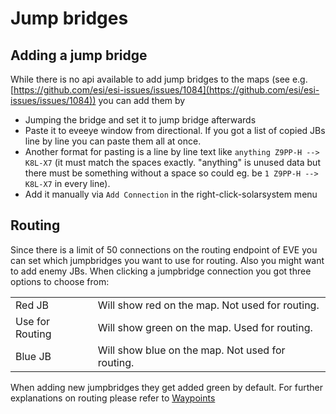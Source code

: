 
# Jump bridges

## Adding a jump bridge
While there is no api available to add jump bridges to the maps  (see e.g. [https://github.com/esi/esi-issues/issues/1084](https://github.com/esi/esi-issues/issues/1084)) you can add them by 

 - Jumping the bridge and set it to jump bridge afterwards
 - Paste it to eveeye window from directional. If you got a list of copied JBs line by line you can paste them all at once. 
 - Another format for pasting is a line by line text like `anything Z9PP-H --> K8L-X7` (it must match the spaces exactly. "anything" is unused data but there must be something without a space so could eg. be `1 Z9PP-H --> K8L-X7` in every line).
 - Add it manually via `Add Connection` in the right-click-solarsystem menu

## Routing
Since there is a limit of 50 connections on the routing endpoint of EVE you can set which jumpbridges you want to use for routing. Also you might want to add enemy JBs. When clicking a jumpbridge connection you got three options to choose from:

|  |  |
|--|--|
| Red JB | Will show red on the map. Not used for routing. |
| Use for Routing | Will show green on the map. Used for routing. |
| Blue JB | Will show blue on the map. Not used for routing. |

When adding new jumpbridges they get added green by default.
For further explanations on routing please refer to [Waypoints](https://eveeye.readthedocs.io/en/latest/navigation/waypoints) 

<!--stackedit_data:
eyJoaXN0b3J5IjpbLTEzODYxNTA0NTksLTEzMjI2NzA5MDYsMT
g1MDA0MDg5NiwtMTgzNTY2NDQzMiwyOTQ2Mzk5LC0xNTYyMDYw
MjU5LDMyNzU0NzkyMywtNjM2NDYwNDYxLDIwMTE0NDM1MTEsLT
E3NTE0NjAxMzJdfQ==
-->